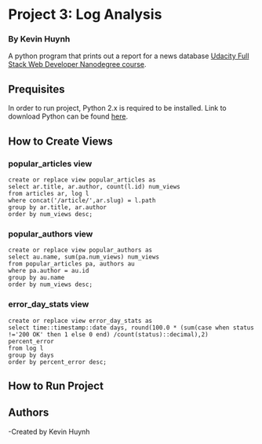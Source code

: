 # Project 3: Log Analysis
### By Kevin Huynh
A python program that prints out a report for a news database [Udacity Full Stack Web Developer Nanodegree course](https://www.udacity.com/course/full-stack-web-developer-nanodegree--nd004). 

## Prequisites
In order to run project, Python 2.x is required to be installed. Link to download Python can be found [here](https://www.python.org/downloads/).

## How to Create Views
### popular_articles view
```
create or replace view popular_articles as
select ar.title, ar.author, count(l.id) num_views
from articles ar, log l
where concat('/article/',ar.slug) = l.path
group by ar.title, ar.author
order by num_views desc;
```
### popular_authors view
```
create or replace view popular_authors as
select au.name, sum(pa.num_views) num_views
from popular_articles pa, authors au
where pa.author = au.id
group by au.name
order by num_views desc;
```
### error_day_stats view
```
create or replace view error_day_stats as
select time::timestamp::date days, round(100.0 * (sum(case when status !='200 OK' then 1 else 0 end) /count(status)::decimal),2) percent_error
from log l
group by days
order by percent_error desc;
```
## How to Run Project

## Authors
-Created by Kevin Huynh